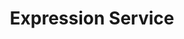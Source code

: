 ---
title: Expression Service
index: true
category:
  - 研发手册
  - Reference
  - 前端API
  - Services
order: 9

---